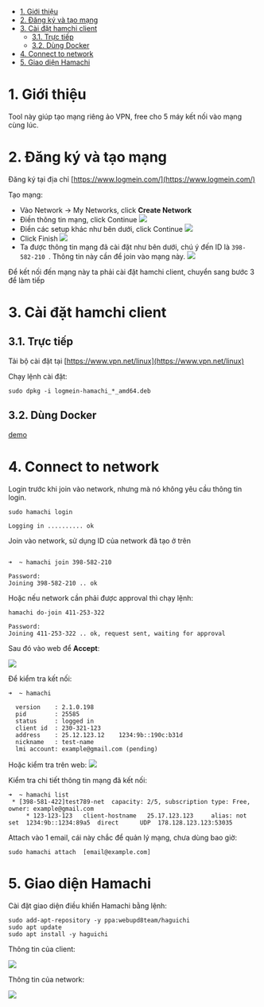 - [1. Giới thiệu](#1-giới-thiệu)
- [2. Đăng ký và tạo mạng](#2-Đăng-ký-và-tạo-mạng)
- [3. Cài đặt hamchi client](#3-cài-đặt-hamchi-client)
  - [3.1. Trực tiếp](#31-trực-tiếp)
  - [3.2. Dùng Docker](#32-dùng-docker)
- [4. Connect to network](#4-connect-to-network)
- [5. Giao diện Hamachi](#5-giao-diện-hamachi)

# 1. Giới thiệu

Tool này giúp tạo mạng riêng ảo VPN, free cho 5 máy kết nối vào mạng cùng lúc.

# 2. Đăng ký và tạo mạng

Đăng ký tại địa chỉ [https://www.logmein.com/](https://www.logmein.com/)

Tạo mạng:
- Vào Network -> My Networks, click **Create Network**
- Điền thông tin mạng, click Continue
![](../../images/devops/hamachi/2019-02-22-hamachi-1.png)
- Điền các setup khác như bên dưới, click Continue
![](../../images/devops/hamachi/2019-02-22-hamachi-2.png)
- Click Finish
![](../../images/devops/hamachi/2019-02-22-hamachi-3.png)
- Ta được thông tin mạng đã cài đặt như bên dưới, chú ý đến ID là `398-582-210
`. Thông tin này cần để join vào mạng này.
![](../../images/devops/hamachi/2019-02-22-hamachi-4.png)

Để kết nối đến mạng này ta phải cài đặt hamchi client, chuyển sang bước 3 để làm tiếp

# 3. Cài đặt hamchi client

## 3.1. Trực tiếp
Tải bộ cài đặt tại [https://www.vpn.net/linux](https://www.vpn.net/linux)

Chạy lệnh cài đặt:

```shell
sudo dpkg -i logmein-hamachi_*_amd64.deb
```

## 3.2. Dùng Docker

[demo](../../sample/devops/hamachi)

# 4. Connect to network

Login trước khi join vào network, nhưng mà nó không yêu cầu thông tin login.

```shell
sudo hamachi login

Logging in .......... ok
```

Join vào network, sử dụng ID của network đã tạo ở trên

```shell

➜  ~ hamachi join 398-582-210

Password: 
Joining 398-582-210 .. ok
```

Hoặc nếu network cần phải được approval thì chạy lệnh:

```shell
hamachi do-join 411-253-322

Password: 
Joining 411-253-322 .. ok, request sent, waiting for approval
```

Sau đó vào web để  **Accept**:

![](../../images/devops/hamachi/hamachi-40.png)


Để kiểm tra kết nối:

```shell
➜  ~ hamachi  

  version    : 2.1.0.198
  pid        : 25585
  status     : logged in
  client id  : 230-321-123
  address    : 25.12.123.12    1234:9b::190c:b31d
  nickname   : test-name
  lmi account: example@gmail.com (pending)
```

Hoặc kiểm tra trên web:
![](../../images/devops/hamachi/2019-02-22-hamachi-5.png)

Kiểm tra chi tiết thông tin mạng đã kết nối:

```shell
➜  ~ hamachi list
 * [398-581-422]test789-net  capacity: 2/5, subscription type: Free, owner: example@gmail.com
     * 123-123-123   client-hostname   25.17.123.123     alias: not set  1234:9b::1234:89a5  direct      UDP  178.128.123.123:53035
```

Attach vào 1 email, cái này chắc để quản lý mạng, chưa dùng bao giờ:

```shell
sudo hamachi attach  [email@example.com]
```

# 5. Giao diện Hamachi

Cài đặt giao diện điều khiển Hamachi bằng lệnh:

```shell
sudo add-apt-repository -y ppa:webupd8team/haguichi
sudo apt update
sudo apt install -y haguichi
```

Thông tin của client:

![](../../images/devops/hamachi/hamachi-51.png)

Thông tin của network:

![](../../images/devops/hamachi/hamachi-50.png)

